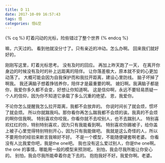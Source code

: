 ```yaml
---
title: D 11
date: 2017-10-09 16:57:43
tags: 悟
categories: 悟&空
---
```

{% cq %}
盯着闪动的光标，险些错过了整个世界
{% endcq %}
<!--more-->
嘛，六天过的。
看到他就没分寸了。只有亲近的冲动。怎么办啊。
回来我们就好好的，

刚刚写这里，盯着光标思考。
没有及时的回应。
再加上昨天跑了一天，
在离开你身边的时候没有及时的补上远距离的陪伴。
让你落差极大，原本就不安的心更加动荡了。
大概可能会因为自我保护而和我拉开距离，建设心里防线。
脑子坏掉了啊我。
我还满脑子想着挣钱养你，陪伴才是最重要的啊。
媳妇啊。我满脑子都是你，我爱你多久都不会变，好想让你知道啊。
这是信仰啊，永远不要轻易质疑一个人的信仰，因为你不知道它承载了多么沉重的绝望。
恩，我爱你。

不论你怎么提醒我怎么拉开距离，我都不会放弃的。
你说时间长了就会烦，惯坏了就会烦。
所以你就踹我吗。那你看你再怎么踹我都不会烦的诶。我真的不会烦的啊你信我啊。
特别喜欢你咬我，你看你就不去咬别人，也不去踹别人。
特别喜欢红红的你，特别特别喜欢，因为只有我能看到啊。
特别喜欢你踢被子，给你盖上被子心里觉得特别特别开心，因为只有我能做吧。
我就是这么奇怪的人，所以不要用你的经验来断言我嘛好不好。
不是一个模型，不能随便硬套啊老婆。
你看没有人比我爱你吧，我是the one吧。
我也没有这么爱过别人，你是the one啊。
the one 的事情，哪能用一般的模型来预测呢。
别怕，我会尽我所能让你安心的。
别怕，我会尽我所能牵着你走下去的。
抱抱我好不好。我爱你啊。老婆。